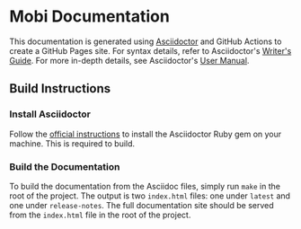 # Mobi Documentation
This documentation is generated using [Asciidoctor](http://asciidoctor.org/) and GitHub Actions to create a GitHub Pages site. For syntax details, refer to Asciidoctor's [Writer's Guide](http://asciidoctor.org/docs/asciidoc-writers-guide/). For more in-depth details, see Asciidoctor's [User Manual](http://asciidoctor.org/docs/user-manual/).

## Build Instructions
### Install Asciidoctor
Follow the [official instructions](https://docs.asciidoctor.org/asciidoctor/latest/install/) to install the Asciidoctor Ruby gem on your machine. This is required to build.

### Build the Documentation
To build the documentation from the Asciidoc files, simply run `make` in the root of the project. The output is two `index.html` files: one under `latest` and one under `release-notes`. The full documentation site should be served from the `index.html` file in the root of the project.